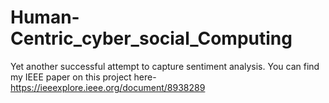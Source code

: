 # Human-Centric_cyber_social_Computing
Yet another successful attempt to capture sentiment analysis. 
You can find my IEEE paper on this project here- https://ieeexplore.ieee.org/document/8938289
